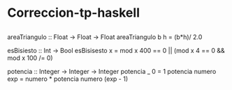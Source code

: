 # Correccion-tp-haskell


##
  areaTriangulo :: Float -> Float -> Float
  areaTriangulo b h = (b*h)/ 2.0



  esBisiesto :: Int -> Bool
  esBisisesto x = mod x 400 == 0 || (mod x 4 == 0 && mod x 100 /= 0)


  potencia :: Integer -> Integer -> Integer
  potencia  _ 0 = 1
  potencia numero exp = numero * potencia numero (exp - 1)
